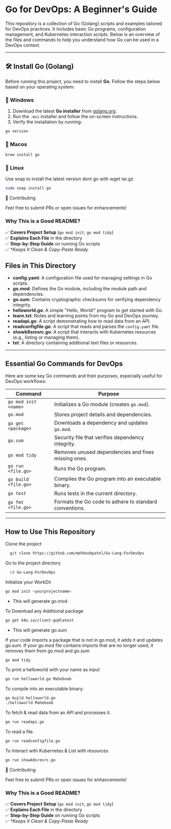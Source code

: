 # Go for DevOps: A Beginner's Guide

This repository is a collection of Go (Golang) scripts and examples tailored for DevOps practices. It includes basic Go programs, configuration management, and Kubernetes interaction scripts. Below is an overview of the files and commands to help you understand how Go can be used in a DevOps context.

---

## 🛠️ Install Go (Golang)  

Before running this project, you need to install **Go**. Follow the steps below based on your operating system:  

### **🔹 Windows**  
1. Download the latest **Go installer** from [golang.org](https://go.dev/dl/).  
2. Run the `.msi` installer and follow the on-screen instructions.  
3. Verify the installation by running:  
```sh
go version
   ```
   
### **🔹 Macos**  

```sh
brew install go

```

### **🔹 Linux**  

Use snap to install the latest version dont go with wget tar.gz
```sh
sudo snap install go

```

🤝 Contributing

Feel free to submit PRs or open issues for enhancements!


### **Why This is a Good README?**  
✅ **Covers Project Setup** (`go mod init`, `go mod tidy`)  
✅ **Explains Each File** in the directory  
✅ **Step-by-Step Guide** on running Go scripts  
✅ **Keeps It Clean & Copy-Paste Ready*

## Files in This Directory

- **config.yaml**: A configuration file used for managing settings in Go scripts.
- **go.mod**: Defines the Go module, including the module path and dependencies.
- **go.sum**: Contains cryptographic checksums for verifying dependency integrity.
- **helloworld.go**: A simple "Hello, World!" program to get started with Go.
- **learn.txt**: Notes and learning points from my Go and DevOps journey.
- **readapi.go**: A script demonstrating how to read data from an API.
- **readconfigfile.go**: A script that reads and parses the `config.yaml` file.
- **showk8sresrc.go**: A script that interacts with Kubernetes resources (e.g., listing or managing them).
- **txt**: A directory containing additional text files or resources.

---

## Essential Go Commands for DevOps

Here are some key Go commands and their purposes, especially useful for DevOps workflows:

| **Command**               | **Purpose**                                                                 |
|---------------------------|-----------------------------------------------------------------------------|
| `go mod init <name>`       | Initializes a Go module (creates `go.mod`).                                 |
| `go.mod`                   | Stores project details and dependencies.                                    |
| `go get <package>`         | Downloads a dependency and updates `go.mod`.                                |
| `go.sum`                   | Security file that verifies dependency integrity.                           |
| `go mod tidy`              | Removes unused dependencies and fixes missing ones.                         |
| `go run <file.go>`         | Runs the Go program.                                                        |
| `go build <file.go>`       | Compiles the Go program into an executable binary.                          |
| `go test`                  | Runs tests in the current directory.                                        |
| `go fmt <file.go>`         | Formats the Go code to adhere to standard conventions.                      |

---

## How to Use This Repository

Clone the project

```bash
  git clone https://github.com/mehboobpatel/Go-Lang-ForDevOps
```

Go to the project directory

```bash
  cd Go-Lang-ForDevOps
```

Initialize your WorkDir

```bash
go mod init <yourprojectname>
```
- This will generate go.mod

To Download any Additional package 
```bash
go get k8s.io/client-go@latest
```
- This will generate go.sum

If your code imports a package that is not in go.mod, it adds it and updates go.sum.
If your go.mod file contains imports that are no longer used, it removes them from go.mod and go.sum
```bash
go mod tidy
```

To print a helloworld with your name as input  
```bash
go run helloworld.go Maheboob
```

To compile into an executable binary:

```bash
go build helloworld.go 
./helloworld Maheboob
```

To fetch & read data from an API and processes it.
```bash
go run readapi.go
```


To read a file.
```bash
go run readconfigfile.go
```

To Interact with Kubernetes & List with resources
```bash
go run showk8sresrc.go
```

🤝 Contributing

Feel free to submit PRs or open issues for enhancements!


### **Why This is a Good README?**  
✅ **Covers Project Setup** (`go mod init`, `go mod tidy`)  
✅ **Explains Each File** in the directory  
✅ **Step-by-Step Guide** on running Go scripts  
✅ **Keeps It Clean & Copy-Paste Ready*
